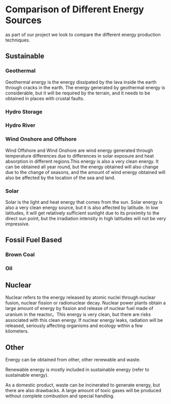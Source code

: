 # Comparison of Different Energy Sources
as part of our project we look to compare the different energy production techniques.

## Sustainable
### Geothermal
Geothermal energy is the energy dissipated by the lava inside the earth through cracks in the earth. The energy generated by geothermal energy is considerable, but it will be required by the terrain, and it needs to be obtained in places with crustal faults.

### Hydro Storage

### Hydro River

### Wind Onshore and Offshore 
Wind Offshore and Wind Onshore are wind energy generated through temperature differences due to differences in solar exposure and heat absorption in different regions.This energy is also a very clean energy. It can be obtained all year round, but the energy obtained will also change due to the change of seasons, and the amount of wind energy obtained will also be affected by the location of the sea and land.


### Solar
Solar is the light and heat energy that comes from the sun. Solar energy is also a very clean energy source, but it is also affected by latitude. In low latitudes, it will get relatively sufficient sunlight due to its proximity to the direct sun point, but the irradiation intensity in high latitudes will not be very impressive.


### 



## Fossil Fuel Based
### Brown Coal
### Oil
### 

## Nuclear
Nuclear refers to the energy released by atomic nuclei through nuclear fusion, nuclear fission or radionuclear decay. Nuclear power plants obtain a large amount of energy by fission and release of nuclear fuel made of uranium in the reactor。This energy is very clean, but there are risks associated with this clean energy. If nuclear energy leaks, radiation will be released, seriously affecting organisms and ecology within a few kilometers.

## Other
Energy can be obtained from other, other renewable and waste.

Renewable energy is mostly included in sustainable energy (refer to sustainable energy).

As a domestic product, waste can be incinerated to generate energy, but there are also drawbacks. A large amount of toxic gases will be produced without complete combustion and special handling.
